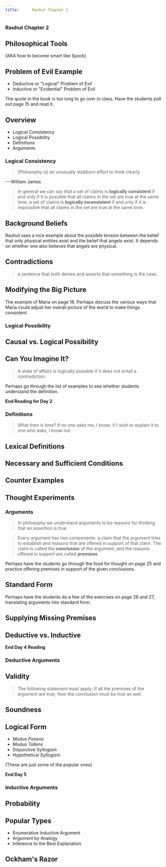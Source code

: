 ```yaml
---
title:      Rauhut Chapter 2
---
```



<section><!--Begin Intro-->
<section data-background="http://ichef.bbci.co.uk/news/660/media/images/81300000/jpg/_81300586_81300585.jpg">

# Rauhut Chapter 2 #

## Philosophical Tools ##

(AKA how to become smart like Spock)



</section>
<section>

## Problem of Evil Example ##

- Deductive or "Logical" Problem of Evil
- Inductive or "Evidential" Problem of Evil

<aside class=notes>
The quote in the book is too long to go over in class.  Have the students pull out page 15 and read it.
</aside>
</section>
<section>

## Overview ##

- Logical Consistency
- Logical Possibility
- Definitions
- Arguments

</section>
</section><!--End Intro-->
<section><!--Begin Logical Consistency-->
<section>

# Logical Consistency #

</section>
<section data-background="https://upload.wikimedia.org/wikipedia/commons/9/9c/William_James_b1842c.jpg">

> [Philosophy is] an unusually stubborn effort to think clearly

---William James

</section>
<section>

> In general we can say that a set of claims is **logically
> consistent** if and only if it is possible that all claims in the
> set are true at the same time; a set of claims is **logically
> inconsistent** if and only if it is impossible that all claims in
> the set are true at the same time.

</section>
<section>

## Background Beliefs ##

<aside class=notes>
Rauhut uses a nice example about the possible tension between the belief that only physical entities exist and the belief that angels exist.  It depends on whether one also believes that angels are physical.
</aside>
</section>
<section>

## Contradictions ##

> a sentence that both denies and asserts that something is the case.

</section>
<section>

## Modifying the Big Picture ##

<aside class=notes>
The example of Maria on page 18.  Perhaps discuss the various ways that Maria could adjust her overall picture of the world to make things consistent.
</aside>

</section>
</section><!--End Logical Consistency-->
<section><!--Begin Logical Possibility-->
<section>

# Logical Possibility #

</section>
<section>

## Causal vs. Logical Possibility ##

</section>
<section>

## Can You Imagine It? ##

</section>
<section>

> A state of affairs is logically possible if it does not entail a
> contradiction.

<aside class=notes>
Perhaps go through the list of examples to see whether students understand the definition.

**End Reading for Day 2**
</aside>
</section>
</section><!--End Logical Possibility-->
<section><!--Begin Definitions-->
<section>

# Definitions #

</section>
<section data-background="http://www.thecommentator.com/system/articles/inner_pictures/000/001/831/commentary_thumb/St-augustine-of-hippo.jpg?1350384846">

> What then is time?  If no one asks me, I know; if I wish to
> explain it to one who asks, I know not


</section>
<section>

## Lexical Definitions ##

</section>
<section>

## Necessary and Sufficient Conditions ##

</section>
<section>

## Counter Examples ##

</section>
<section>

## Thought Experiments ##

</section>
</section><!--End Definitions-->
<section><!--Begin Arguments-->
<section>

# Arguments #

</section>
<section>

> In philosophy we understand arguments to be reasons for thinking
> that an assertion is true.

</section>
<section>

> Every argument has two components: a claim that the argument
> tries to establish and reasons that are offered in support of
> that claim.  The claim is called the **conclusion** of the
> argument, and the reasons offered in support are called
> **premises**.

<aside class="notes">

Perhaps have the students go through the food for thought on page 25 and practice offering premises in support of the given conclusions.

</aside>
</section>
<section>

## Standard Form ##

<aside class="notes">

Perhaps have the students do a few of the exercises on page 26 and 27, translating arguments into standard form.

</aside>
</section>
<section>

## Supplying Missing Premises ##

</section>
<section>

## Deductive vs. Inductive ##

<aside class="notes">

**End Day 4 Reading**

</aside>
</section>
</section><!--End Arguments-->
<section><!--Begin Deductive Arguments-->
<section>

# Deductive Arguments #

</section>
<section>

## Validity ##

> The following statement must apply: If all the premises of the
> argument are true, then the conclusion must be true as well.

</section>
<section>

## Soundness ##

</section>
<section>

## Logical Form ##

- *Modus Ponens*
- *Modus Tollens*
- Disjunctive Syllogism
- Hypothetical Syllogism

(These are just some of the popular ones)

<aside class="notes">

**End Day 5**

</aside>
</section>
</section><!--End Deductive Arguments-->
<section><!--Begin Inductive Arguments-->
<section>

# Inductive Arguments #

</section>
<section>

## Probability ##

</section>
<section>

## Popular Types ##

- Enumerative Inductive Argument
- Argument by Analogy
- Inference to the Best Explanation

</section>
<section data-background="http://uploads1.wikiart.org/images/peter-paul-rubens/head-of-a-franciscan-friar-1617.jpg!Blog.jpg">

## Ockham's Razor ##

</section>
</section><!--End Inductive Arguments-->